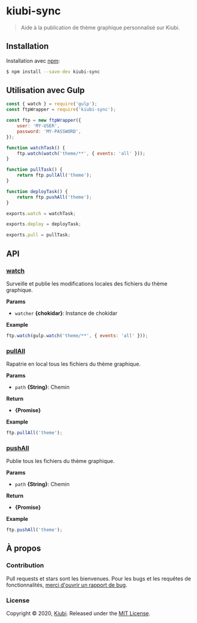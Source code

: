 # kiubi-sync

> Aide à la publication de thème graphique personnalisé sur Kiubi.

## Installation

Installation avec [npm](https://www.npmjs.com/):

```sh
$ npm install --save-dev kiubi-sync
```

## Utilisation avec Gulp

```js
const { watch } = require('gulp');
const ftpWrapper = require('kiubi-sync');

const ftp = new ftpWrapper({
	user: 'MY-USER',
	password: 'MY-PASSWORD',
});

function watchTask() {
	ftp.watch(watch('theme/**', { events: 'all' }));
}

function pullTask() {
	return ftp.pullAll('theme');
}

function deployTask() {
	return ftp.pushAll('theme');
}

exports.watch = watchTask;

exports.deploy = deployTask;

exports.pull = pullTask;
```

## API

### [watch](index.js#L163)

Surveille et publie les modifications locales des fichiers du thème graphique.

**Params**

* `watcher` **{chokidar}**: Instance de chokidar

**Example**

```js
ftp.watch(gulp.watch('theme/**', { events: 'all' }));
```

### [pullAll](index.js#L180)

Rapatrie en local tous les fichiers du thème graphique.

**Params**

* `path` **{String}**: Chemin

**Return**

* **{Promise<void>}**

**Example**

```js
ftp.pullAll('theme');
```

### [pushAll](index.js#L192)

Publie tous les fichiers du thème graphique.

**Params**

* `path` **{String}**: Chemin

**Return**

* **{Promise<void>}**

**Example**

```js
ftp.pushAll('theme');
```

## À propos

### Contribution

Pull requests et stars sont les bienvenues. Pour les bugs et les requêtes de fonctionnalités, [merci d'ouvrir un rapport de bug](../../issues/new).

### License

Copyright © 2020, [Kiubi](https://www.kiubi.com).
Released under the [MIT License](LICENSE).
